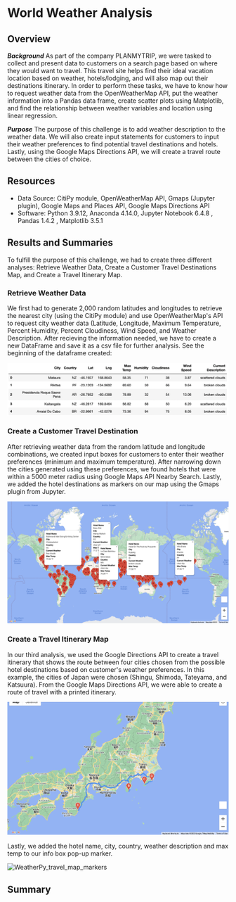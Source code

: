 # World Weather Analysis

## Overview

***Background***
As part of the company PLANMYTRIP, we were tasked to collect and present data to customers on a search page based on where they would want to travel. This travel site helps find their ideal vacation location based on weather, hotels/lodging, and will also map out their destinations itinerary. In order to perform these tasks, we have to know how to request weather data from the OpenWeatherMap API, put the weather information into a Pandas data frame, create scatter plots using Matplotlib, and find the relationship between weather variables and location using linear regression.

***Purpose***
The purpose of this challenge is to add weather description to the weather data. We will also create input statements for customers to input their weather preferences to find potential travel destinations and hotels. Lastly, using the Google Maps Directions API, we will create a travel route between the cities of choice. 


## Resources 
- Data Source: CitiPy module, OpenWeatherMap API, Gmaps (Jupyter plugin), Google Maps and Places API, Google Maps Directions API
- Software: Python 3.9.12, Anaconda 4.14.0, Jupyter Notebook 6.4.8 , Pandas 1.4.2 , Matplotlib 3.5.1


## Results and Summaries
To fulfill the purpose of this challenge, we had to create three different analyses: Retrieve Weather Data, Create a Customer Travel Destinations Map, and Create a Travel Itinerary Map.

### Retrieve Weather Data 
We first had to generate 2,000 random latitudes and longitudes to retrieve the nearest city (using the CitiPy module) and use OpenWeatherMap's API to request city weather data (Latitude, Longitude, Maximum Temperature, Percent Humidity, Percent Cloudiness, Wind Speed, and Weather Description. After recieving the information needed, we have to create a new DataFrame and save it as a csv file for further analysis. See the beginning of the dataframe created:

![Weather_Database](Weather_Database/Weather_Database.png)


### Create a Customer Travel Destination 
After retrieving weather data from the random latitude and longitude combinations, we created input boxes for customers to enter their weather preferences (minimum and maximum temperature). After narrowing down the cities generated using these preferences, we found hotels that were within a 5000 meter radius using Google Maps API Nearby Search. Lastly, we added the hotel destinations as markers on our map using the Gmaps plugin from Jupyter. 

![WeatherPy_vacation_map](Vacation_Search/WeatherPy_vacation_map.png)


### Create a Travel Itinerary Map 
In our third analysis, we used the Google Directions API to create a travel itinerary that shows the route between four cities chosen from the possible hotel destinations based on customer's weather preferences. In this example, the cities of Japan were chosen (Shingu, Shimoda, Tateyama, and Katsuura). From the Google Maps Directions API, we were able to create a route of travel with a printed itinerary. 

![Weather_travel_map](Vacation_Itinerary/Weather_travel_map.png)

Lastly, we added the hotel name, city, country, weather description and max temp to our info box pop-up marker. 

![WeatherPy_travel_map_markers](Vacation_Itinerary/WeatherPy_travel_map_markers.png)


## Summary



